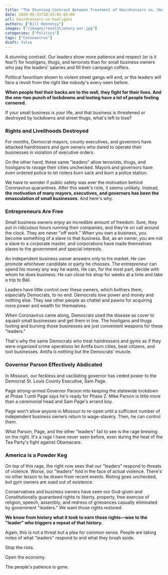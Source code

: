 ```yaml
---
title: "The Stunning Contrast Between Treatment of Hairdressers vs. Hooligans"
date: 2020-05-31T10:53:01-05:00
url: hairdressers-vs-hooligans
authors: ["Bill Hennessy"]
images: ["/images/revolutionary-war.jpg"]
categories: ["Politics"]
tags: ["Coronavirus"]
draft: false
---
```


A stunning contrast. Our leaders show more patience and respect (or is it fear?) for hooligans, thugs, and terrorists than for small business owners who pay the leaders' salaries and fill their campaign coffers.

Political favoritism shown to violent street gangs will end, *or* the leaders will face a revolt from the right like nobody's every seen before. 

**When people feel their backs are to the wall, they fight for their lives. And the one-two punch of lockdowns and looting have a lot of people feeling cornered.**

If your small business is your life, and that business is threatened or destroyed by lockdowns and street thugs, what's left to lose? 

### Rights and Livelihoods Destroyed

For months, Democrat mayors, county executives, and governors have attacked hairdressers and gym owners who dared to operate their businesses in violation of executive orders. 

On the other hand, these same "leaders" allow terrorists, thugs, and hooligans to ravage their cities unchecked. Mayors and governors have even ordered police to let rioters burn sack and burn a police station.

We have to wonder if public safety was ever the motivation behind Coronavirus quarantines. After this week's riots, it seems unlikely. Instead, **the motivation of many mayors, executives, and governors has been the emasculation of small businesses**. And here's why.

### Entrepreneurs Are Free

Small business owners enjoy an incredible amount of freedom. Sure, they put in ridiculous hours running their companies, and they're on call around the clock. They are never "off work." When you own a business, you become something of a slave to that business. But, as an owner, you are not a slave to a corporate master, and corporations have made themselves slaves to the government and special interests. 

An independent business owner answers only to his market. He can promote whichever candidate or party he chooses. The entrepreneur can spend his money any way he wants. He can, for the most part, decide with whom he does business. He can close his shop for weeks at a time and take a trip to Bali. 

Leaders have little control over these owners, which bothers them, especially Democrats, to no end. Democrats love power and money and nothing else. They see other people as chattel and pawns for acquiring more power and wealth for themselves. 

When Coronavirus came along, Democrats used the disease as cover to squash small businesses and get them in line. The hooligans and thugs looting and burning those businesses are just convenient weapons for these "leaders."

That's why the same Democrats who treat hairdressers and gyms as if they were organized crime operations let Antifa burn cities, beat citizens, and loot businesses. Antifa is nothing but the Democrats' muscle. 

### Governor Parson Effectively Abdicated

In Missouri, our feckless and vacillating governor has ceded power to the Democrat St. Louis County Executive, Sam Page. 

Page strong-armed Governor Parson into keeping the statewide lockdown at Phase 1 until Page says he's ready for Phase 2. Mike Parson is little more than a ceremonial head and Sam Page's errand boy. 

Page won't allow anyone in Missouri to re-open until a sufficient number of independent business owners return to wage-slavery. Then, he can control them. 

What Parson, Page, and the other "leaders" fail to see is the rage brewing on the right. It's a rage I have never seen before, even during the heat of the Tea Party's fight against Obamacare. 

### America is a Powder Keg

On top of this rage, the right now sees that our "leaders" respond to threats of violence. Worse, our "leaders" fold in the face of actual violence. There's no other lesson to be drawn from recent events. Rioting goes unchecked, but gym owners are sued out of existence.

Conservatives and business owners have seen our God-given and Constitutionally guaranteed rights to liberty, property, free exercise of religion, speech, assembly, and redress of grievances casually eliminated by government "leaders." We want those rights restored. 

**We know from history what it took to earn those rights—woe to the "leader" who triggers a repeat of that history.** 

Again, this is not a threat but a plea for common sense. People are taking notes of what "leaders" respond to and what they brush aside.  

Stop the riots.

Open the economy.

The people's patience is gone.